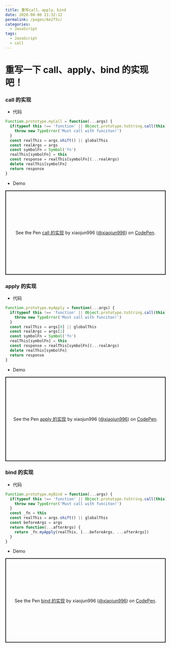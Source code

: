 ```yaml
---
title: 重写call、apply、bind
date: 2020-08-06 21:32:12
permalink: /pages/6e2f5c/
categories:
  - JavaScript
tags:
  - JavaScript
  - call
---
```


# 重写一下 call、apply、bind 的实现吧！

### call 的实现

- 代码

```JavaScript
Function.prototype.myCall = function(...args) {
  if(typeof this !== 'function' || Object.prototype.toString.call(this) !== '[object Function]') {
    throw new TypeError('Must call with funciton!')
  }
  const realThis = args.shift() || globalThis
  const realArgs = args
  const symbolFn = Symbol('fn')
  realThis[symbolFn] = this
  const response = realThis[symbolFn](...realArgs)
  delete realThis[symbolFn]
  return response
}
```

- Demo

<p class="codepen" data-height="265" data-theme-id="light" data-default-tab="js,result" data-user="xiaojun996" data-slug-hash="OJMNQMJ" style="height: 265px; box-sizing: border-box; display: flex; align-items: center; justify-content: center; border: 2px solid; margin: 1em 0; padding: 1em;" data-pen-title="call 的实现">
  <span>See the Pen <a href="https://codepen.io/xiaojun996/pen/OJMNQMJ">
  call 的实现</a> by xiaojun996 (<a href="https://codepen.io/xiaojun996">@xiaojun996</a>)
  on <a href="https://codepen.io">CodePen</a>.</span>
</p>
<script async src="https://static.codepen.io/assets/embed/ei.js"></script>

### apply 的实现

- 代码

```JavaScript
Function.prototype.myApply = function(...args) {
  if(typeof this !== 'function' || Object.prototype.toString.call(this) !== '[object Function]') {
    throw new TypeError('Must call with funciton!')
  }
  const realThis = args[0] || globalThis
  const realArgs = args[1]
  const symbolFn = Symbol('fn')
  realThis[symbolFn] = this
  const response = realThis[symbolFn](...realArgs)
  delete realThis[symbolFn]
  return response
}
```

- Demo

<p class="codepen" data-height="265" data-theme-id="light" data-default-tab="js,result" data-user="xiaojun996" data-slug-hash="eYZyYyp" style="height: 265px; box-sizing: border-box; display: flex; align-items: center; justify-content: center; border: 2px solid; margin: 1em 0; padding: 1em;" data-pen-title="apply 的实现">
  <span>See the Pen <a href="https://codepen.io/xiaojun996/pen/eYZyYyp">
  apply 的实现</a> by xiaojun996 (<a href="https://codepen.io/xiaojun996">@xiaojun996</a>)
  on <a href="https://codepen.io">CodePen</a>.</span>
</p>
<script async src="https://static.codepen.io/assets/embed/ei.js"></script>

### bind 的实现

- 代码

```JavaScript
Function.prototype.myBind = function(...args) {
  if(typeof this !== 'function' || Object.prototype.toString.call(this) !== '[object Function]') {
    throw new TypeError('Must call with funciton!')
  }
  const _fn = this
  const realThis = args.shift() || globalThis
  const beforeArgs = args
  return function(...afterArgs) {
    return _fn.myApply(realThis, [...beforeArgs, ...afterArgs])
  }
}
```

- Demo

<p class="codepen" data-height="265" data-theme-id="light" data-default-tab="js,result" data-user="xiaojun996" data-slug-hash="bGpaGaz" style="height: 265px; box-sizing: border-box; display: flex; align-items: center; justify-content: center; border: 2px solid; margin: 1em 0; padding: 1em;" data-pen-title="call 的实现">
  <span>See the Pen <a href="https://codepen.io/xiaojun996/pen/bGpaGaz">
  bind 的实现</a> by xiaojun996 (<a href="https://codepen.io/xiaojun996">@xiaojun996</a>)
  on <a href="https://codepen.io">CodePen</a>.</span>
</p>
<script async src="https://static.codepen.io/assets/embed/ei.js"></script>
